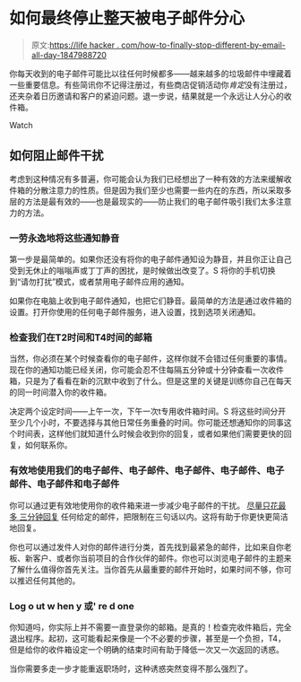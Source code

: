 # 如何最终停止整天被电子邮件分心

> 原文:[https://life hacker . com/how-to-finally-stop-different-by-email-all-day-1847988720](https://lifehacker.com/how-to-finally-stop-being-distracted-by-email-all-day-1847988720)

你每天收到的电子邮件可能比以往任何时候都多——越来越多的垃圾邮件中埋藏着一些重要信息。有些简讯你不记得注册过，有些商店促销活动你*肯定*没有注册过，还夹杂着日历邀请和客户的紧迫问题。退一步说，结果就是一个永远让人分心的收件箱。

Watch

## 如何阻止邮件干扰

考虑到这种情况有多普遍，你可能会认为我们已经想出了一种有效的方法来缓解收件箱的分散注意力的性质。但是因为我们至少也需要一些内在的东西，所以采取多层的方法是最有效的——也是最现实的——防止我们的电子邮件吸引我们太多注意力的方法。

### 一劳永逸地将这些通知静音

第一步是最简单的。如果你还没有将你的电子邮件通知设为静音，并且你正让自己受到无休止的嗡嗡声或丁丁声的困扰，是时候做出改变了。S 将你的手机切换到“请勿打扰”模式，或者禁用电子邮件应用的通知。

如果你在电脑上收到电子邮件通知，也把它们静音。最简单的方法是通过收件箱的设置。打开你使用的任何电子邮件服务，进入设置，找到选项关闭通知。

### 检查我们在T2时间和T4时间的邮箱

当然，你必须在某个时候查看你的电子邮件，这样你就不会错过任何重要的事情。现在你的通知功能已经关闭，你可能会忍不住每隔五分钟或十分钟查看一次收件箱，只是为了看看在新的沉默中收到了什么。但是这里的关键是训练你自己在每天的同一时间潜入你的收件箱。

决定两个设定时间——上午一次，下午一次t专用收件箱时间。S 将这些时间分开至少几个小时，不要选择与其他日常任务重叠的时间。你可能还想通知你的同事这个时间表，这样他们就知道什么时候会收到你的回复，或者如果他们需要更快的回复，如何联系你。

### 有效地使用我们的电子邮件、电子邮件、电子邮件、电子邮件、电子邮件、电子邮件和电子邮件

你可以通过更有效地使用你的收件箱来进一步减少电子邮件的干扰。 [尽量只花最多 三分钟回复](https://lifehacker.com/how-to-be-better-at-email-in-2020-1840831209) 任何给定的邮件，把限制在三句话以内。这将有助于你更快更简洁地回复。

你也可以通过发件人对你的邮件进行分类，首先找到最紧急的邮件，比如来自你老板、新客户、或者你当前项目的合作伙伴的邮件。你也可以浏览电子邮件的主题来了解什么值得你首先关注。当你首先从最重要的邮件开始时，如果时间不够，你可以推迟任何其他的。

### Log o ut w hen y 或' re d one

你知道吗，你实际上并不需要一直登录你的邮箱。是真的！检查完收件箱后，完全退出程序。起初，这可能看起来像是一个不必要的步骤，甚至是一个负担，T4，但是给你的收件箱设定一个明确的结束时间有助于降低一次又一次返回的诱惑。

当你需要多走一步才能重返职场时，这种诱惑突然变得不那么强烈了。